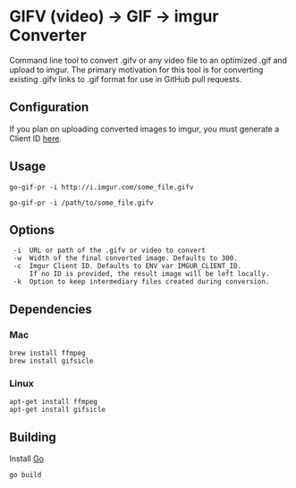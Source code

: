 # GIFV (video) -> GIF -> imgur Converter
Command line tool to convert .gifv or any video file to an optimized .gif and upload to imgur. The primary motivation for this tool is for converting existing .gifv links to .gif format for use in GitHub pull requests.

## Configuration
If you plan on uploading converted images to imgur, you must generate a Client ID [here](https://api.imgur.com/oauth2/addclient).

## Usage
```
go-gif-pr -i http://i.imgur.com/some_file.gifv
```

```
go-gif-pr -i /path/to/some_file.gifv
```

## Options
```
 -i  URL or path of the .gifv or video to convert
 -w  Width of the final converted image. Defaults to 300.
 -c  Imgur Client ID. Defaults to ENV var IMGUR_CLIENT_ID.
     If no ID is provided, the result image will be left locally.
 -k  Option to keep intermediary files created during conversion.
```

## Dependencies
### Mac
```
brew install ffmpeg
brew install gifsicle
```

### Linux
```
apt-get install ffmpeg
apt-get install gifsicle
```

## Building
Install [Go](https://golang.org/dl/)
```
go build
```